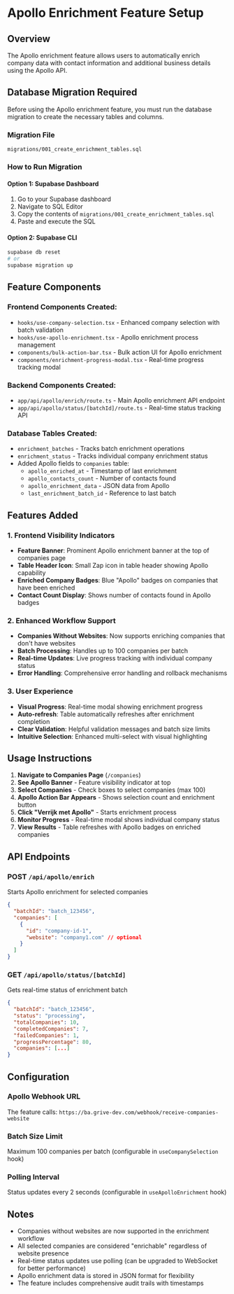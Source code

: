 # Apollo Enrichment Feature Setup

## Overview
The Apollo enrichment feature allows users to automatically enrich company data with contact information and additional business details using the Apollo API.

## Database Migration Required

Before using the Apollo enrichment feature, you must run the database migration to create the necessary tables and columns.

### Migration File
`migrations/001_create_enrichment_tables.sql`

### How to Run Migration

#### Option 1: Supabase Dashboard
1. Go to your Supabase dashboard
2. Navigate to SQL Editor
3. Copy the contents of `migrations/001_create_enrichment_tables.sql`
4. Paste and execute the SQL

#### Option 2: Supabase CLI
```bash
supabase db reset
# or
supabase migration up
```

## Feature Components

### Frontend Components Created:
- `hooks/use-company-selection.tsx` - Enhanced company selection with batch validation
- `hooks/use-apollo-enrichment.tsx` - Apollo enrichment process management
- `components/bulk-action-bar.tsx` - Bulk action UI for Apollo enrichment
- `components/enrichment-progress-modal.tsx` - Real-time progress tracking modal

### Backend Components Created:
- `app/api/apollo/enrich/route.ts` - Main Apollo enrichment API endpoint
- `app/api/apollo/status/[batchId]/route.ts` - Real-time status tracking API

### Database Tables Created:
- `enrichment_batches` - Tracks batch enrichment operations
- `enrichment_status` - Tracks individual company enrichment status
- Added Apollo fields to `companies` table:
  - `apollo_enriched_at` - Timestamp of last enrichment
  - `apollo_contacts_count` - Number of contacts found
  - `apollo_enrichment_data` - JSON data from Apollo
  - `last_enrichment_batch_id` - Reference to last batch

## Features Added

### 1. Frontend Visibility Indicators
- **Feature Banner**: Prominent Apollo enrichment banner at the top of companies page
- **Table Header Icon**: Small Zap icon in table header showing Apollo capability
- **Enriched Company Badges**: Blue "Apollo" badges on companies that have been enriched
- **Contact Count Display**: Shows number of contacts found in Apollo badges

### 2. Enhanced Workflow Support
- **Companies Without Websites**: Now supports enriching companies that don't have websites
- **Batch Processing**: Handles up to 100 companies per batch
- **Real-time Updates**: Live progress tracking with individual company status
- **Error Handling**: Comprehensive error handling and rollback mechanisms

### 3. User Experience
- **Visual Progress**: Real-time modal showing enrichment progress
- **Auto-refresh**: Table automatically refreshes after enrichment completion
- **Clear Validation**: Helpful validation messages and batch size limits
- **Intuitive Selection**: Enhanced multi-select with visual highlighting

## Usage Instructions

1. **Navigate to Companies Page** (`/companies`)
2. **See Apollo Banner** - Feature visibility indicator at top
3. **Select Companies** - Check boxes to select companies (max 100)
4. **Apollo Action Bar Appears** - Shows selection count and enrichment button
5. **Click "Verrijk met Apollo"** - Starts enrichment process
6. **Monitor Progress** - Real-time modal shows individual company status
7. **View Results** - Table refreshes with Apollo badges on enriched companies

## API Endpoints

### POST `/api/apollo/enrich`
Starts Apollo enrichment for selected companies
```json
{
  "batchId": "batch_123456",
  "companies": [
    {
      "id": "company-id-1",
      "website": "company1.com" // optional
    }
  ]
}
```

### GET `/api/apollo/status/[batchId]`
Gets real-time status of enrichment batch
```json
{
  "batchId": "batch_123456",
  "status": "processing",
  "totalCompanies": 10,
  "completedCompanies": 7,
  "failedCompanies": 1,
  "progressPercentage": 80,
  "companies": [...]
}
```

## Configuration

### Apollo Webhook URL
The feature calls: `https://ba.grive-dev.com/webhook/receive-companies-website`

### Batch Size Limit
Maximum 100 companies per batch (configurable in `useCompanySelection` hook)

### Polling Interval
Status updates every 2 seconds (configurable in `useApolloEnrichment` hook)

## Notes

- Companies without websites are now supported in the enrichment workflow
- All selected companies are considered "enrichable" regardless of website presence
- Real-time status updates use polling (can be upgraded to WebSocket for better performance)
- Apollo enrichment data is stored in JSON format for flexibility
- The feature includes comprehensive audit trails with timestamps 